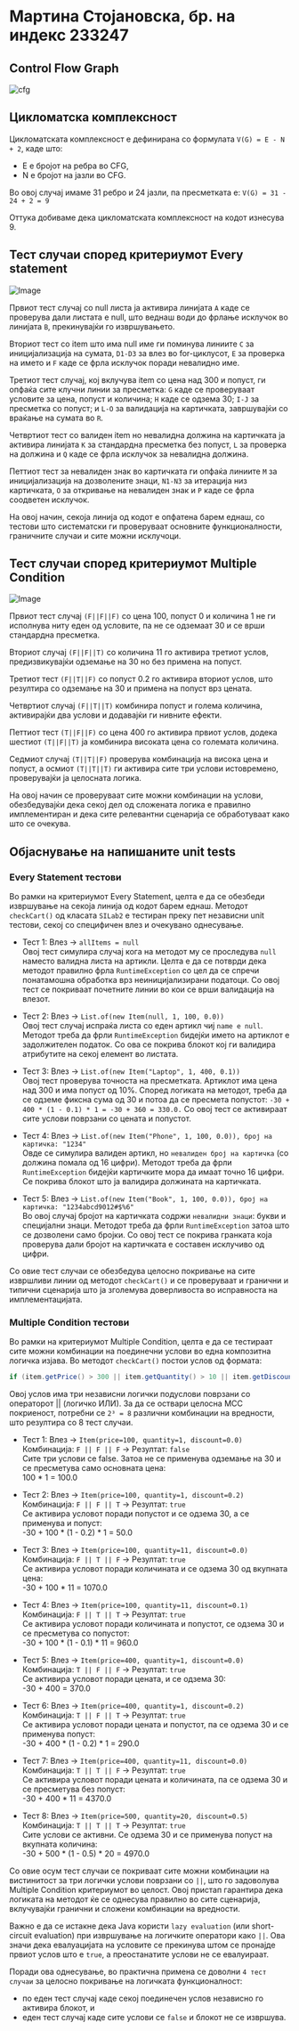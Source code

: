 # Мартина Стојановска, бр. на индекс 233247

## Control Flow Graph
![cfg](https://github.com/user-attachments/assets/0dbebe57-5a19-40ad-a3c0-13d26dad77aa)

## Цикломатска комплексност
Цикломатската комплексност е дефинирана со формулата `V(G) = E - N + 2`, каде што:
- E е бројот на ребра во CFG,
- N е бројот на јазли во CFG.

Во овој случај имаме 31 ребро и 24 јазли, па пресметката е: `V(G) = 31 - 24 + 2 = 9`

Оттука добиваме дека цикломатската комплексност на кодот изнесува 9.

## Тест случаи според критериумот Every statement
![Image](https://github.com/user-attachments/assets/8c7155fa-8d81-494c-8b9d-12bb44b0ac5a)

Првиот тест случај со null листа ја активира линијата `А` каде се проверува дали листата е null, што веднаш води до фрлање исклучок во линијата `B`, прекинувајќи го извршувањето.

Вториот тест со item што има null име ги поминува линиите `C` за иницијализација на сумата, `D1-D3` за влез во for-циклусот, `E` за проверка на името и `F` каде се фрла исклучок поради невалидно име.

Третиот тест случај, кој вклучува item со цена над 300 и попуст, ги опфаќа сите клучни линии за пресметка: `G` каде се проверуваат условите за цена, попуст и количина; `H` каде се одзема 30; `I-J` за пресметка со попуст; и `L-O` за валидација на картичката, завршувајќи со враќање на сумата во `R`.

Четвртиот тест со валиден item но невалидна должина на картичката ја активира линијата `K` за стандардна пресметка без попуст, `L` за проверка на должина и `Q` каде се фрла исклучок за невалидна должина.

Петтиот тест за невалиден знак во картичката ги опфаќа линиите `M` за иницијализација на дозволените знаци, `N1-N3` за итерација низ картичката, `O` за откривање на невалиден знак и `P` каде се фрла соодветен исклучок.

На овој начин, секоја линија од кодот е опфатена барем еднаш, со тестови што систематски ги проверуваат основните функционалности, граничните случаи и сите можни исклучоци.

## Тест случаи според критериумот Multiple Condition
![Image](https://github.com/user-attachments/assets/717fbf7e-7b3c-4c2d-9263-bb6e869f8cda)

Првиот тест случај `(F||F||F)` со цена 100, попуст 0 и количина 1 не ги исполнува ниту еден од условите, па не се одземаат 30 и се врши стандардна пресметка.

Вториот случај `(F||F||T)` со количина 11 го активира третиот услов, предизвикувајќи одземање на 30 но без примена на попуст.

Третиот тест `(F||T||F)` со попуст 0.2 го активира вториот услов, што резултира со одземање на 30 и примена на попуст врз цената.

Четвртиот случај `(F||T||T)` комбинира попуст и голема количина, активирајќи два услови и додавајќи ги нивните ефекти.

Петтиот тест `(T||F||F)` со цена 400 го активира првиот услов, додека шестиот `(T||F||T)` ја комбинира високата цена со големата количина.

Седмиот случај `(T||T||F)` проверува комбинација на висока цена и попуст, а осмиот `(T||T||T)` ги активира сите три услови истовремено, проверувајќи ја целосната логика.

На овој начин се проверуваат сите можни комбинации на услови, обезбедувајќи дека секој дел од сложената логика е правилно имплементиран и дека сите релевантни сценарија се обработуваат како што се очекува.

## Објаснување на напишаните unit tests

### Every Statement тестови

Во рамки на критериумот Every Statement, целта е да се обезбеди извршување на секоја линија од кодот барем еднаш. Методот `checkCart()` од класата `SILab2` е тестиран преку пет независни unit тестови, секој со специфичен влез и очекувано однесување.

- Тест 1: Влез → `allItems = null`  
  Овој тест симулира случај кога на методот му се проследува `null` наместо валидна листа на артикли. Целта е да се потврди дека методот правилно фрла `RuntimeException` со цел да се спречи понатамошна обработка врз неиницијализирани податоци. Со овој тест се покриваат почетните линии во кои се врши валидација на влезот.

- Тест 2: Влез → `List.of(new Item(null, 1, 100, 0.0))`  
  Овој тест случај испраќа листа со еден артикл чиј `name е null`. Методот треба да фрли `RuntimeException` бидејќи името на артиклот е задолжителен податок. Со ова се покрива блокот кој ги валидира атрибутите на секој елемент во листата.

- Тест 3: Влез → `List.of(new Item("Laptop", 1, 400, 0.1))`  
  Овој тест проверува точноста на пресметката. Артиклот има цена над 300 и има попуст од 10%. Според логиката на методот, треба да се одземе фиксна сума од 30 и потоа да се пресмета попустот:
  `-30 + 400 * (1 - 0.1) * 1 = -30 + 360 = 330.0.` Со овој тест се активираат сите услови поврзани со цената и попустот.

- Тест 4: Влез → `List.of(new Item("Phone", 1, 100, 0.0)), број на картичка: "1234"`  
  Овде се симулира валиден артикл, но `невалиден број на картичка` (со должина помала од 16 цифри). Методот треба да фрли `RuntimeException` бидејќи картичките мора да имаат точно 16 цифри. Се покрива блокот што ја валидира должината на картичката.

- Тест 5: Влез → `List.of(new Item("Book", 1, 100, 0.0)), број на картичка: "1234abcd9012#$%6"`  
  Во овој случај бројот на картичката содржи `невалидни знаци`: букви и специјални знаци. Методот треба да фрли `RuntimeException` затоа што се дозволени само бројки. Со овој тест се покрива гранката која проверува дали бројот на картичката е составен исклучиво од цифри.

Со овие тест случаи се обезбедува целосно покривање на сите извршливи линии од методот `checkCart()` и се проверуваат и гранични и типични сценарија што ја зголемува доверливоста во исправноста на имплементацијата.

### Multiple Condition тестови

Во рамки на критериумот Multiple Condition, целта е да се тестираат сите можни комбинации на поединечни услови во една композитна логичка изјава. Во методот `checkCart()` постои услов од формата:
```java
if (item.getPrice() > 300 || item.getQuantity() > 10 || item.getDiscount() > 0)
```
Овој услов има три независни логички подуслови поврзани со операторот || (логичко ИЛИ). За да се оствари целосна MCC покриеност, потребни се `2³ = 8` различни комбинации на вредности, што резултира со 8 тест случаи.

- Тест 1: Влез → `Item(price=100, quantity=1, discount=0.0)`  
  Комбинација: `F || F || F` → Резултат: `false`   
  Сите три услови се false. Затоа не се применува одземање на 30 и се пресметува само основната цена:  
  100 * 1 = 100.0

- Тест 2: Влез → `Item(price=100, quantity=1, discount=0.2)`  
  Комбинација: `F || F || T` → Резултат: `true`   
  Се активира условот поради попустот и се одзема 30, а се применува и попуст:  
  -30 + 100 * (1 - 0.2) * 1 = 50.0

- Тест 3: Влез → `Item(price=100, quantity=11, discount=0.0)`  
  Комбинација: `F || T || F` → Резултат: `true`   
  Се активира условот поради количината и се одзема 30 од вкупната цена:  
  -30 + 100 * 11 = 1070.0

- Тест 4: Влез → `Item(price=100, quantity=11, discount=0.1)`  
  Комбинација: `F || T || T` → Резултат: `true`   
  Се активира условот поради количината и попустот, се одзема 30 и се пресметува со попустот:  
  -30 + 100 * (1 - 0.1) * 11 = 960.0

- Тест 5: Влез → `Item(price=400, quantity=1, discount=0.0)`  
  Комбинација: `T || F || F` → Резултат: `true`   
  Се активира условот поради цената, и се одзема 30:  
  -30 + 400 = 370.0

- Тест 6: Влез → `Item(price=400, quantity=1, discount=0.2)`  
  Комбинација: `T || F || T` → Резултат: `true`   
  Се активира условот поради цената и попустот, па се одзема 30 и се применува попуст:  
  -30 + 400 * (1 - 0.2) * 1 = 290.0

- Тест 7: Влез → `Item(price=400, quantity=11, discount=0.0)`  
  Комбинација: `T || T || F` → Резултат: `true`   
  Се активира условот поради цената и количината, па се одзема 30 и се пресметува без попуст:  
  -30 + 400 * 11 = 4370.0

- Тест 8: Влез → `Item(price=500, quantity=20, discount=0.5)`  
  Комбинација: `T || T || T` → Резултат: `true`   
  Сите услови се активни. Се одзема 30 и се применува попуст на вкупната количина:  
  -30 + 500 * (1 - 0.5) * 20 = 4970.0

Со овие осум тест случаи се покриваат сите можни комбинации на вистинитост за три логички услови поврзани со `||`, што го задоволува Multiple Condition критериумот во целост. Овој пристап гарантира дека логиката на методот ќе се однесува правилно во сите сценарија, вклучувајќи гранични и сложени комбинации на вредности.

Важно е да се истакне дека Java користи `lazy evaluation` (или short-circuit evaluation) при извршување на логичките оператори како `||`. Ова значи дека евалуацијата на условите се прекинува штом се пронајде првиот услов што е `true`, а преостанатите услови не се евалуираат.

Поради ова однесување, во практична примена се доволни `4 тест случаи` за целосно покривање на логичката функционалност:
- по еден тест случај каде секој поединечен услов независно го активира блокот, и
- еден тест случај каде сите услови се `false` и блокот не се извршува.
